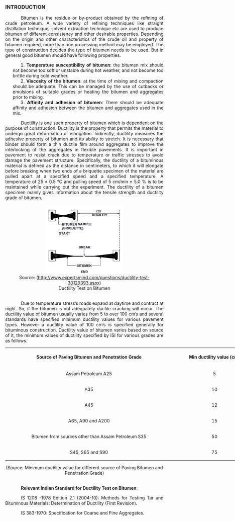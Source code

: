 ### INTRODUCTION<br>
<p style="text-indent:50px; text-align:justify;">Bitumen is the residue or by-product obtained by the refining of crude petroleum. A wide variety of refining techniques like straight distillation technique, solvent extraction technique etc are used to produce bitumen of different consistency and other desirable properties. Depending on the origin and other characteristics of the crude oil and property of bitumen required, more than one processing method may be employed. The type of construction decides the type of bitumen needs to be used. But in general good bitumen should have following properties.</p>

<ol style="text-indent:25px; text-align:justify;list-style-position: inside">
<li><strong>Temperature susceptibility of bitumen</strong>: the bitumen mix should not become too soft or unstable during hot weather, and not become too brittle during cold weather.</li>

<li><strong>Viscosity of the bitumen</strong>: at the time of mixing and compaction should be adequate. This can be managed by the use of cutbacks or emulsions of suitable grades or heating the bitumen and aggregates prior to mixing.</li>

<li><strong>Affinity and adhesion of bitumen</strong>: There should be adequate affinity and adhesion between the bitumen and aggregates used in the mix.</li>
</ol>
<p style="text-indent:50px; text-align:justify;">Ductility is one such property of bitumen which is dependent on the purpose of construction. Ductility is the property that permits the material to undergo great deformation or elongation. Indirectly, ductility measures the adhesive property of bitumen and its ability to stretch. It is necessary that binder should form a thin ductile film around aggregates to improve the interlocking of the aggregates in flexible pavements. It is important in pavement to resist crack due to temperature or traffic stresses to avoid damage the pavement structure. Specifically, the ductility of a bituminous material is defined as the distance in centimeters, to which it will elongate before breaking when two ends of a briquette specimen of the material are pulled apart at a specified speed and a specified temperature. A temperature of 25 &plusmn; 0.5 &deg;C and pulling speed of 5 cm/min &plusmn; 5.0 % is to be maintained while carrying out the experiment. The ductility of a bitumen specimen mainly gives information about the tensile strength and ductility grade of bitumen.</p>

<center>
  <img src="images/apparatus.PNG">
</center>
<center>
  Source: (<a href="http://www.expertsmind.com/questions/ductility-test-30129393.aspx">http://www.expertsmind.com/questions/ductility-test-30129393.aspx</a>)
</center>
<center>Ductility Test on Bitumen</center><br>


<p style="text-indent:50px; text-align:justify;">Due to temperature stress’s roads expand at daytime and contract at night. So, if the bitumen is not adequately ductile cracking will occur. The ductility value of bitumen usually varies from 5 to over 100 cm’s and several standards have specified minimum ductility values for various pavement types. However a ductility value of 100 cm’s is specified generally for bituminous construction. Ductility value of bitumen varies based on source of it, the minimum values of ductility specified by ISI for various grades are as follows.</p>

<center><table style="width:800px;margin-left: 0;text-align:center;">
<tr style="text-align:center">
<th style="text-align:center;height:50px;width:40%">Source of Paving Bitumen and Penetration Grade</th>
<th style="text-align:center;height:50px;width:20%">Min ductility value (cm)</th>
</tr>
<tr style="text-align:center;height:50px;">
<td> Assam Petroleum A25</td>
<td> 5</td>
</tr>
<tr style="text-align:center;height:50px;">
<td>A35</td>
<td>10</td>
</tr>
<tr style="text-align:center;height:50px;">
<td>A45</td>
<td>12</td>
</tr>
<tr style="text-align:center;height:50px;">
<td>A65, A90 and A200</td>
<td>15</td>
</tr>
<tr style="text-align:center;height:50px;">
<td>Bitumen from sources other than Assam Petroleum S35</td>
<td>50</td>
</tr>
<tr style="text-align:center;height:50px;">
<td>S45, S65 and S90 </td>
<td>75</td>
</tr>
</table></center>

<center>(Source: Minimum ductility value for different source of Paving Bitumen and Penetration Grade)</center><br>

<p style="text-indent:50px; text-align:justify;"><strong>Relevant Indian Standard for Ductility Test on Bitumen</strong>: </p>
<p style="text-indent:50px; text-align:justify;">IS 1208 -1978 Edition 2.1 (2004-10): Methods for Testing Tar and Bituminous Materials: Determination of Ductility (First Revision).</p>
<p style="text-indent:50px; text-align:justify;">IS 383-1970: Specification for Coarse and Fine Aggregates.</p>

